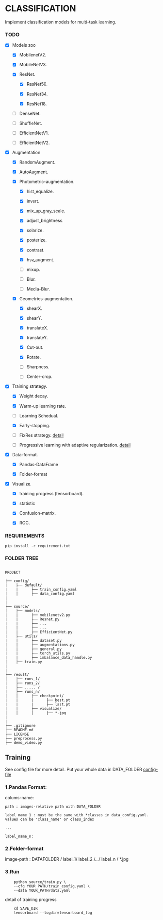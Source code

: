# CLASSIFICATION

Implement classification models for multi-task learning.

### TODO

- [x] Models zoo

    - [x] MobilenetV2.

    - [x] MobileNetV3.

    - [x] ResNet.

        - [x] ResNet50.

        - [x] ResNet34.

        - [x] ResNet18.

    - [ ] DenseNet.

    - [ ] ShuffleNet.

    - [ ] EfficientNetV1.

    - [ ] EfficientNetV2.

- [x] Augmentation

    - [x] RandomAugment.

    - [x] AutoAugment.

    - [x] Photometric-augmentation.

        - [x] hist_equalize.

        - [x] invert.

        - [x] mix_up_gray_scale.

        - [x] adjust_brightness.

        - [x] solarize.

        - [x] posterize.

        - [x] contrast.

        - [x] hsv_augment.

        - [ ] mixup.

        - [ ] Blur.

        - [ ] Media-Blur.

    - [x] Geometrics-augmentation.

        - [x] shearX.

        - [x] shearY.

        - [x] translateX.

        - [x] translateY.

        - [x] Cut-out.

        - [x] Rotate.

        - [ ] Sharpness.

        - [ ] Center-crop.

- [x] Training strategy.

    - [x] Weight decay.

    - [x] Warm-up learning rate.

    - [ ] Learning Schedual.

    - [x] Early-stopping.

    - [ ] FixRes strategy. [detail](https://arxiv.org/pdf/1906.06423.pdf)

    - [ ] Progressive learning with adaptive regularization. [detail](https://arxiv.org/pdf/2104.00298.pdf)

- [x] Data-format.

    - [x] Pandas-DataFrame

    - [x] Folder-format

- [x] Visualize.

    - [x] training progress (tensorboard).

    - [x] statistic

    - [x] Confusion-matrix.

    - [x] ROC.

### REQUIREMENTS

`
    pip install -r requirement.txt
`

### FOLDER TREE

```

PROJECT

├── config/
|    ├── default/
|    |      ├── train_config.yaml
|    |      ├── data_config.yaml
|
|
├── source/
|    ├── models/
|    |      ├── mobilenetv2.py
|    |      ├── Resnet.py
|    |      ├── ...
|    |      ├── ...
|    |      ├── EfficientNet.py
|    ├── utils/
|    |      ├── dataset.py
|    |      ├── augmentations.py
|    |      ├── general.py
|    |      ├── torch_utils.py
|    |      ├── imbalance_data_handle.py
|    ├── train.py
|
|
├── result/                          
|    ├── runs_1/
|    ├── runs_2/
|    ├── ..... /
|    ├── runs_n/
|    |      ├── checkpoint/
|    |      |      ├── best.pt
|    |      |      ├── last.pt
|    |      ├── visualize/
|    |      |      ├── *.jpg
|
|
├── .gitignore
├── README.md
├── LICENSE
├── preprocess.py               
├── demo_video.py

```

## Training

See config file for more detail.
Put your whole data in DATA_FOLDER [config-file](config/default/data_config.yaml)
### 1.Pandas Format: 

colums-name: 

    path : images-relative path with DATA_FOLDER 

    label_name_1 : must be the same with *classes in data_config.yaml. values can be 'class_name' or class_index

    ...

    label_name_n:

### 2.Folder-format

image-path : DATAFOLDER / label_1/ label_2 /.../ label_n / *.jpg

### 3.Run

```
    python source/train.py \
    --cfg YOUR_PATH/train_config.yaml \
    --data YOUR_PATH/data.yaml 
```

detail of training progress    

```
    cd SAVE_DIR
    tensorboard --logdir=tensorboard_log
```